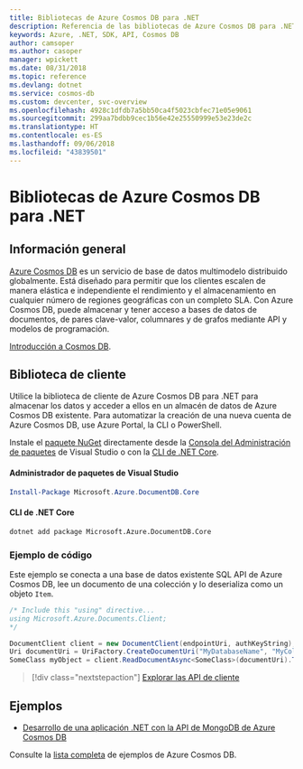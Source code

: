```yaml
---
title: Bibliotecas de Azure Cosmos DB para .NET
description: Referencia de las bibliotecas de Azure Cosmos DB para .NET
keywords: Azure, .NET, SDK, API, Cosmos DB
author: camsoper
ms.author: casoper
manager: wpickett
ms.date: 08/31/2018
ms.topic: reference
ms.devlang: dotnet
ms.service: cosmos-db
ms.custom: devcenter, svc-overview
ms.openlocfilehash: 4928c1dfdb7a5bb50ca4f5023cbfec71e05e9061
ms.sourcegitcommit: 299aa7bdbb9cec1b56e42e25550999e53e23de2c
ms.translationtype: HT
ms.contentlocale: es-ES
ms.lasthandoff: 09/06/2018
ms.locfileid: "43839501"
---
```

# <a name="azure-cosmos-db-libraries-for-net"></a>Bibliotecas de Azure Cosmos DB para .NET

## <a name="overview"></a>Información general

[Azure Cosmos DB](https://docs.microsoft.com/azure/cosmos-db/introduction) es un servicio de base de datos multimodelo distribuido globalmente. Está diseñado para permitir que los clientes escalen de manera elástica e independiente el rendimiento y el almacenamiento en cualquier número de regiones geográficas con un completo SLA. Con Azure Cosmos DB, puede almacenar y tener acceso a bases de datos de documentos, de pares clave-valor, columnares y de grafos mediante API y modelos de programación. 

[Introducción a Cosmos DB](https://docs.microsoft.com/azure/cosmos-db/create-sql-api-dotnet).

## <a name="client-library"></a>Biblioteca de cliente

Utilice la biblioteca de cliente de Azure Cosmos DB para .NET para almacenar los datos y acceder a ellos en un almacén de datos de Azure Cosmos DB existente. Para automatizar la creación de una nueva cuenta de Azure Cosmos DB, use Azure Portal, la CLI o PowerShell.

Instale el [paquete NuGet](https://www.nuget.org/packages/Microsoft.Azure.DocumentDB.Core) directamente desde la [Consola del Administración de paquetes][PackageManager] de Visual Studio o con la [CLI de .NET Core][DotNetCLI].

#### <a name="visual-studio-package-manager"></a>Administrador de paquetes de Visual Studio

```powershell
Install-Package Microsoft.Azure.DocumentDB.Core
```

#### <a name="net-core-cli"></a>CLI de .NET Core

```bash
dotnet add package Microsoft.Azure.DocumentDB.Core
```

### <a name="code-example"></a>Ejemplo de código

Este ejemplo se conecta a una base de datos existente SQL API de Azure Cosmos DB, lee un documento de una colección y lo deserializa como un objeto `Item`.   

```csharp
/* Include this "using" directive...
using Microsoft.Azure.Documents.Client;
*/

DocumentClient client = new DocumentClient(endpointUri, authKeyString);
Uri documentUri = UriFactory.CreateDocumentUri("MyDatabaseName", "MyCollectionName", "DocumentId");
SomeClass myObject = client.ReadDocumentAsync<SomeClass>(documentUri).ToString();
```

> [!div class="nextstepaction"]
> [Explorar las API de cliente](/dotnet/api/overview/azure/cosmosdb/client)

## <a name="samples"></a>Ejemplos

* [Desarrollo de una aplicación .NET con la API de MongoDB de Azure Cosmos DB](https://azure.microsoft.com/resources/samples/azure-cosmos-db-mongodb-dotnet-getting-started/)

Consulte la [lista completa](https://azure.microsoft.com/resources/samples/?platform=dotnet&term=cosmosdb) de ejemplos de Azure Cosmos DB.

[PackageManager]: https://docs.microsoft.com/nuget/tools/package-manager-console
[DotNetCLI]: https://docs.microsoft.com/dotnet/core/tools/dotnet-add-package
